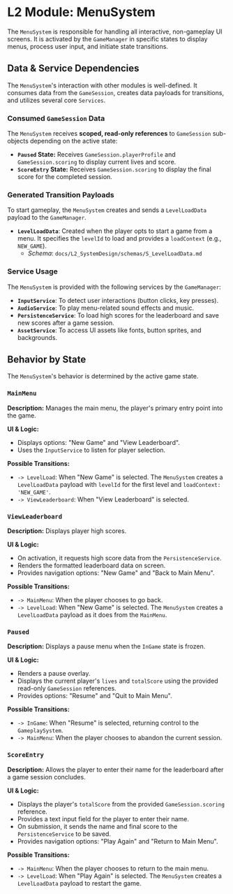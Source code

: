 # L2 Module: MenuSystem

The `MenuSystem` is responsible for handling all interactive, non-gameplay UI screens. It is activated by the `GameManager` in specific states to display menus, process user input, and initiate state transitions.

## Data & Service Dependencies

The `MenuSystem`'s interaction with other modules is well-defined. It consumes data from the `GameSession`, creates data payloads for transitions, and utilizes several core `Services`.

### Consumed `GameSession` Data

The `MenuSystem` receives **scoped, read-only references** to `GameSession` sub-objects depending on the active state:

*   **`Paused` State:** Receives `GameSession.playerProfile` and `GameSession.scoring` to display current lives and score.
*   **`ScoreEntry` State:** Receives `GameSession.scoring` to display the final score for the completed session.

### Generated Transition Payloads

To start gameplay, the `MenuSystem` creates and sends a `LevelLoadData` payload to the `GameManager`.

*   **`LevelLoadData`**: Created when the player opts to start a game from a menu. It specifies the `levelId` to load and provides a `loadContext` (e.g., `NEW_GAME`).
    *   *Schema*: `docs/L2_SystemDesign/schemas/S_LevelLoadData.md`

### Service Usage

The `MenuSystem` is provided with the following services by the `GameManager`:

*   **`InputService`**: To detect user interactions (button clicks, key presses).
*   **`AudioService`**: To play menu-related sound effects and music.
*   **`PersistenceService`**: To load high scores for the leaderboard and save new scores after a game session.
*   **`AssetService`**: To access UI assets like fonts, button sprites, and backgrounds.

## Behavior by State

The `MenuSystem`'s behavior is determined by the active game state.

### `MainMenu`

**Description:** Manages the main menu, the player's primary entry point into the game.

**UI & Logic:**
*   Displays options: "New Game" and "View Leaderboard".
*   Uses the `InputService` to listen for player selection.

**Possible Transitions:**
*   `-> LevelLoad`: When "New Game" is selected. The `MenuSystem` creates a `LevelLoadData` payload with `levelId` for the first level and `loadContext: 'NEW_GAME'`.
*   `-> ViewLeaderboard`: When "View Leaderboard" is selected.

### `ViewLeaderboard`

**Description:** Displays player high scores.

**UI & Logic:**
*   On activation, it requests high score data from the `PersistenceService`.
*   Renders the formatted leaderboard data on screen.
*   Provides navigation options: "New Game" and "Back to Main Menu".

**Possible Transitions:**
*   `-> MainMenu`: When the player chooses to go back.
*   `-> LevelLoad`: When "New Game" is selected. The `MenuSystem` creates a `LevelLoadData` payload as it does from the `MainMenu`.

### `Paused`

**Description:** Displays a pause menu when the `InGame` state is frozen.

**UI & Logic:**
*   Renders a pause overlay.
*   Displays the current player's `lives` and `totalScore` using the provided read-only `GameSession` references.
*   Provides options: "Resume" and "Quit to Main Menu".

**Possible Transitions:**
*   `-> InGame`: When "Resume" is selected, returning control to the `GameplaySystem`.
*   `-> MainMenu`: When the player chooses to abandon the current session.

### `ScoreEntry`

**Description:** Allows the player to enter their name for the leaderboard after a game session concludes.

**UI & Logic:**
*   Displays the player's `totalScore` from the provided `GameSession.scoring` reference.
*   Provides a text input field for the player to enter their name.
*   On submission, it sends the name and final score to the `PersistenceService` to be saved.
*   Provides navigation options: "Play Again" and "Return to Main Menu".

**Possible Transitions:**
*   `-> MainMenu`: When the player chooses to return to the main menu.
*   `-> LevelLoad`: When "Play Again" is selected. The `MenuSystem` creates a `LevelLoadData` payload to restart the game. 